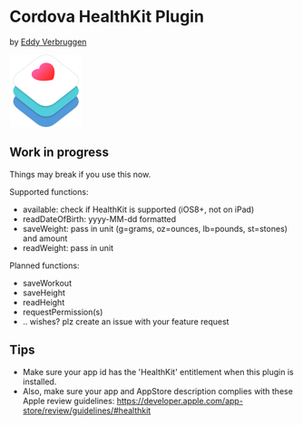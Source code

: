 # Cordova HealthKit Plugin
by [Eddy Verbruggen](https://twitter.com/eddyverbruggen)

<img src="img/healthkit-hero_2x.png" width="128px" height="128px"/>


## Work in progress
Things may break if you use this now.

Supported functions:

* available: check if HealthKit is supported (iOS8+, not on iPad)
* readDateOfBirth: yyyy-MM-dd formatted
* saveWeight: pass in unit (g=grams, oz=ounces, lb=pounds, st=stones) and amount
* readWeight: pass in unit

Planned functions:

* saveWorkout
* saveHeight
* readHeight
* requestPermission(s)
* .. wishes? plz create an issue with your feature request

## Tips
* Make sure your app id has the 'HealthKit' entitlement when this plugin is installed.
* Also, make sure your app and AppStore description complies with these Apple review guidelines: https://developer.apple.com/app-store/review/guidelines/#healthkit
